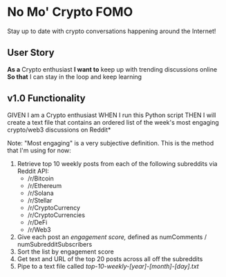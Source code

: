 # No Mo' Crypto FOMO

Stay up to date with crypto conversations happening around the Internet!

## User Story

**As a** Crypto enthusiast
**I want to** keep up with trending discussions online
**So that** I can stay in the loop and keep learning

## v1.0 Functionality

GIVEN I am a Crypto enthusiast
WHEN I run this Python script
THEN I will create a text file that contains an ordered list of the week's most engaging crypto/web3 discussions on Reddit*


Note: "Most engaging" is a very subjective definition. This is the method that I'm using for now:
1. Retrieve top 10 weekly posts from each of the following subreddits via Reddit API:
	- /r/Bitcoin
	- /r/Ethereum
	- /r/Solana
	- /r/Stellar
	- /r/CryptoCurrency
	- /r/CryptoCurrencies
	- /r/DeFi
	- /r/Web3
2. Give each post an *engagement score,* defined as numComments / numSubredditSubscribers
3. Sort the list by engagement score
4. Get text and URL of the top 20 posts across all off the subreddits
5. Pipe to a text file called *top-10-weekly-[year]-[month]-[day].txt*